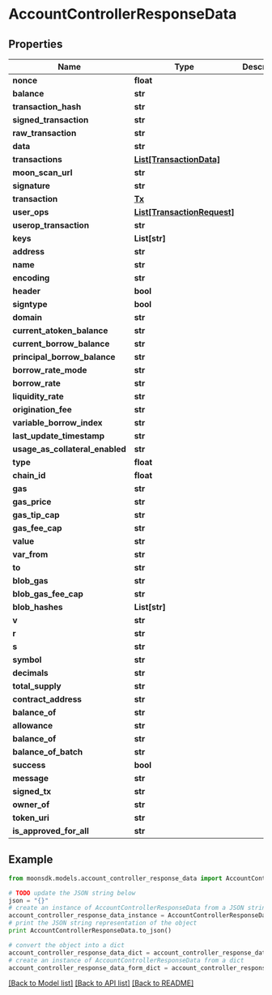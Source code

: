 # AccountControllerResponseData

## Properties

| Name                               | Type                                                    | Description | Notes       |
| ---------------------------------- | ------------------------------------------------------- | ----------- | ----------- |
| **nonce**                          | **float**                                               |             |             |
| **balance**                        | **str**                                                 |             |             |
| **transaction\_hash**              | **str**                                                 |             | \[optional] |
| **signed\_transaction**            | **str**                                                 |             | \[optional] |
| **raw\_transaction**               | **str**                                                 |             | \[optional] |
| **data**                           | **str**                                                 |             |             |
| **transactions**                   | [**List\[TransactionData\]**](transactiondata.md)       |             | \[optional] |
| **moon\_scan\_url**                | **str**                                                 |             | \[optional] |
| **signature**                      | **str**                                                 |             | \[optional] |
| **transaction**                    | [**Tx**](tx.md)                                         |             | \[optional] |
| **user\_ops**                      | [**List\[TransactionRequest\]**](transactionrequest.md) |             | \[optional] |
| **userop\_transaction**            | **str**                                                 |             | \[optional] |
| **keys**                           | **List\[str]**                                          |             | \[optional] |
| **address**                        | **str**                                                 |             |             |
| **name**                           | **str**                                                 |             | \[optional] |
| **encoding**                       | **str**                                                 |             | \[optional] |
| **header**                         | **bool**                                                |             | \[optional] |
| **signtype**                       | **bool**                                                |             | \[optional] |
| **domain**                         | **str**                                                 |             |             |
| **current\_atoken\_balance**       | **str**                                                 |             |             |
| **current\_borrow\_balance**       | **str**                                                 |             |             |
| **principal\_borrow\_balance**     | **str**                                                 |             |             |
| **borrow\_rate\_mode**             | **str**                                                 |             |             |
| **borrow\_rate**                   | **str**                                                 |             |             |
| **liquidity\_rate**                | **str**                                                 |             |             |
| **origination\_fee**               | **str**                                                 |             |             |
| **variable\_borrow\_index**        | **str**                                                 |             |             |
| **last\_update\_timestamp**        | **str**                                                 |             |             |
| **usage\_as\_collateral\_enabled** | **str**                                                 |             |             |
| **type**                           | **float**                                               |             | \[optional] |
| **chain\_id**                      | **float**                                               |             | \[optional] |
| **gas**                            | **str**                                                 |             | \[optional] |
| **gas\_price**                     | **str**                                                 |             | \[optional] |
| **gas\_tip\_cap**                  | **str**                                                 |             | \[optional] |
| **gas\_fee\_cap**                  | **str**                                                 |             | \[optional] |
| **value**                          | **str**                                                 |             | \[optional] |
| **var\_from**                      | **str**                                                 |             | \[optional] |
| **to**                             | **str**                                                 |             | \[optional] |
| **blob\_gas**                      | **str**                                                 |             | \[optional] |
| **blob\_gas\_fee\_cap**            | **str**                                                 |             | \[optional] |
| **blob\_hashes**                   | **List\[str]**                                          |             | \[optional] |
| **v**                              | **str**                                                 |             | \[optional] |
| **r**                              | **str**                                                 |             | \[optional] |
| **s**                              | **str**                                                 |             | \[optional] |
| **symbol**                         | **str**                                                 |             | \[optional] |
| **decimals**                       | **str**                                                 |             | \[optional] |
| **total\_supply**                  | **str**                                                 |             | \[optional] |
| **contract\_address**              | **str**                                                 |             | \[optional] |
| **balance\_of**                    | **str**                                                 |             | \[optional] |
| **allowance**                      | **str**                                                 |             | \[optional] |
| **balance\_of**                    | **str**                                                 |             | \[optional] |
| **balance\_of\_batch**             | **str**                                                 |             | \[optional] |
| **success**                        | **bool**                                                |             |             |
| **message**                        | **str**                                                 |             |             |
| **signed\_tx**                     | **str**                                                 |             | \[optional] |
| **owner\_of**                      | **str**                                                 |             | \[optional] |
| **token\_uri**                     | **str**                                                 |             | \[optional] |
| **is\_approved\_for\_all**         | **str**                                                 |             | \[optional] |

## Example

```python
from moonsdk.models.account_controller_response_data import AccountControllerResponseData

# TODO update the JSON string below
json = "{}"
# create an instance of AccountControllerResponseData from a JSON string
account_controller_response_data_instance = AccountControllerResponseData.from_json(json)
# print the JSON string representation of the object
print AccountControllerResponseData.to_json()

# convert the object into a dict
account_controller_response_data_dict = account_controller_response_data_instance.to_dict()
# create an instance of AccountControllerResponseData from a dict
account_controller_response_data_form_dict = account_controller_response_data.from_dict(account_controller_response_data_dict)
```

[\[Back to Model list\]](./#documentation-for-models) [\[Back to API list\]](./#documentation-for-api-endpoints) [\[Back to README\]](./)
